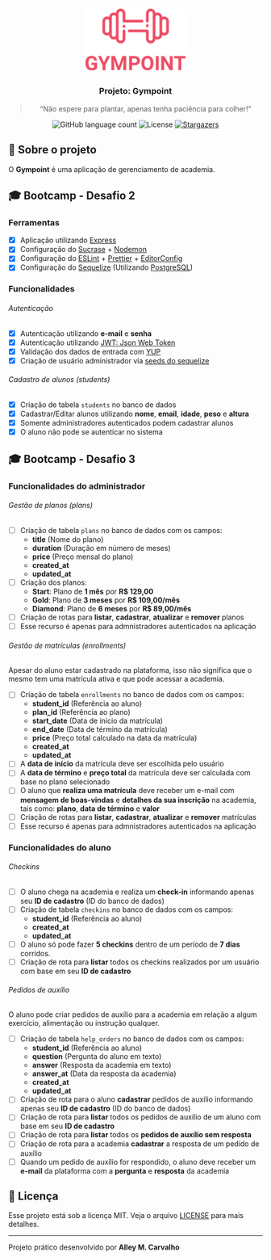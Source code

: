 <h1 align="center">
  <img src=".github/logo.png" title="Gympoint" width="200px" alt="Gympoint" />
</h1>

<h3 align="center">
  Projeto: Gympoint
</h3>

<blockquote align="center">
  “Não espere para plantar, apenas tenha paciência para colher!”
</blockquote>

<p align="center">
  <img src="https://img.shields.io/github/languages/count/alleycarvalho/gympoint?color=%2304D361" alt="GitHub language count">

  <img src="https://img.shields.io/badge/license-MIT-%2304D361" alt="License">

  <a href="https://github.com/alleycarvalho/gympoint/stargazers">
    <img src="https://img.shields.io/github/stars/alleycarvalho/gympoint?style=social" alt="Stargazers">
  </a>
</p>

## :rocket: Sobre o projeto

O **Gympoint** é uma aplicação de gerenciamento de academia.

## :mortar_board: Bootcamp - Desafio 2

### Ferramentas

- [x] Aplicação utilizando [Express](https://expressjs.com/pt-br/)
- [x] Configuração do [Sucrase](https://github.com/alangpierce/sucrase/) + [Nodemon](https://github.com/remy/nodemon/)
- [x] Configuração do [ESLint](https://eslint.org/) + [Prettier](https://prettier.io/) + [EditorConfig](https://editorconfig.org/)
- [x] Configuração do [Sequelize](https://github.com/alangpierce/sucrase/) (Utilizando [PostgreSQL](https://www.postgresql.org/))

### Funcionalidades

###### Autenticação

- [x] Autenticação utilizando **e-mail** e **senha**
- [x] Autenticação utilizando [JWT: Json Web Token](https://jwt.io/)
- [x] Validação dos dados de entrada com [YUP](https://github.com/jquense/yup)
- [x] Criação de usuário administrador via [seeds do sequelize](https://sequelize.org/master/manual/migrations.html#creating-first-seed)

###### Cadastro de alunos (students)

- [x] Criação de tabela `students` no banco de dados
- [x] Cadastrar/Editar alunos utilizando **nome**, **email**, **idade**, **peso** e **altura**
- [x] Somente administradores autenticados podem cadastrar alunos
- [x] O aluno não pode se autenticar no sistema

## :mortar_board: Bootcamp - Desafio 3

### Funcionalidades do administrador

###### Gestão de planos (plans)

- [ ] Criação de tabela `plans` no banco de dados com os campos:
  - **title** (Nome do plano)
  - **duration** (Duração em número de meses)
  - **price** (Preço mensal do plano)
  - **created_at**
  - **updated_at**
- [ ] Criação dos planos:
  - **Start**: Plano de **1 mês** por **R\$ 129,00**
  - **Gold**: Plano de **3 meses** por **R\$ 109,00/mês**
  - **Diamond**: Plano de **6 meses** por **R\$ 89,00/mês**
- [ ] Criação de rotas para **listar**, **cadastrar**, **atualizar** e **remover** planos
- [ ] Esse recurso é apenas para admnistradores autenticados na aplicação

###### Gestão de matrículas (enrollments)

Apesar do aluno estar cadastrado na plataforma, isso não significa que o mesmo tem uma matrícula ativa e que pode acessar a academia.

- [ ] Criação de tabela `enrollments` no banco de dados com os campos:
  - **student_id** (Referência ao aluno)
  - **plan_id** (Referência ao plano)
  - **start_date** (Data de início da matrícula)
  - **end_date** (Data de término da matrícula)
  - **price** (Preço total calculado na data da matrícula)
  - **created_at**
  - **updated_at**
- [ ] A **data de início** da matrícula deve ser escolhida pelo usuário
- [ ] A **data de término** e **preço total** da matrícula deve ser calculada com base no plano selecionado
- [ ] O aluno que **realiza uma matrícula** deve receber um e-mail com **mensagem de boas-vindas** e **detalhes da sua inscrição** na academia, tais como: **plano**, **data de término** e **valor**
- [ ] Criação de rotas para **listar**, **cadastrar**, **atualizar** e **remover** matrículas
- [ ] Esse recurso é apenas para admnistradores autenticados na aplicação

### Funcionalidades do aluno

###### Checkins

- [ ] O aluno chega na academia e realiza um **check-in** informando apenas seu **ID de cadastro** (ID do banco de dados)
- [ ] Criação de tabela `checkins` no banco de dados com os campos:
  - **student_id** (Referência ao aluno)
  - **created_at**
  - **updated_at**
- [ ] O aluno só pode fazer **5 checkins** dentro de um período de **7 dias** corridos.
- [ ] Criação de rota para **listar** todos os checkins realizados por um usuário com base em seu **ID de cadastro**

###### Pedidos de auxílio

O aluno pode criar pedidos de auxílio para a academia em relação a algum exercício, alimentação ou instrução qualquer.

- [ ] Criação de tabela `help_orders` no banco de dados com os campos:
  - **student_id** (Referência ao aluno)
  - **question** (Pergunta do aluno em texto)
  - **answer** (Resposta da academia em texto)
  - **answer_at** (Data da resposta da academia)
  - **created_at**
  - **updated_at**
- [ ] Criação de rota para o aluno **cadastrar** pedidos de auxílio informando apenas seu **ID de cadastro** (ID do banco de dados)
- [ ] Criação de rota para **listar** todos os pedidos de auxílio de um aluno com base em seu **ID de cadastro**
- [ ] Criação de rota para **listar** todos os **pedidos de auxílio sem resposta**
- [ ] Criação de rota para a academia **cadastrar** a resposta de um pedido de auxílio
- [ ] Quando um pedido de auxílio for respondido, o aluno deve receber um **e-mail** da plataforma com a **pergunta** e **resposta** da academia

## :memo: Licença

Esse projeto está sob a licença MIT. Veja o arquivo [LICENSE](LICENSE.md) para mais detalhes.

---

Projeto prático desenvolvido por <b>Alley M. Carvalho</b>
